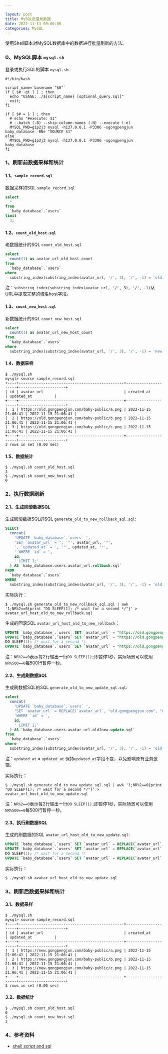 ```yaml
---

layout: post
title: MySQL批量刷数据
date: 2022-11-13 09:00:00
categories: MySQL
---
```


使用Shell脚本对MySQL数据库中的数据进行批量刷新的方法。

### 0、MySQL脚本 `mysql.sh`

登录或执行SQL的脚本 `mysql.sh`:

```shell
#!/bin/bash

script_name=`basename "$0"`
if [ $# -gt 1 ] ; then
  echo "USAGE: ./${script_name} [optional_query.sql]"
  exit;
fi

if [ $# = 1 ] ; then
  # echo "#execute: $1"
  # --batch (-B) --skip-column-names (-N) --execute (-e)
  MYSQL_PWD=g1p2j3 mysql -h127.0.0.1 -P3306 -ugongpengjun baby_database -BNe "SOURCE $1"
else
  MYSQL_PWD=g1p2j3 mysql -h127.0.0.1 -P3306 -ugongpengjun baby_database
fi
```

### 1、刷新前数据采样和统计

#### 1.1、`sample_record.sql`

数据采样的SQL `sample_record.sql`

```sql
select
  *
from
  `baby_database`.`users`
limit
  3;
```

#### 1.2、`count_old_host.sql`

老数据统计的SQL `count_old_host.sql`

```sql
select
  count(1) as avatar_url_old_host_count
from
  `baby_database`.`users`
where
  substring_index(substring_index(avatar_url, '/', 3), '/', -1) = 'old.gongpengjun.com';
```

注：`substring_index(substring_index(avatar_url, '/', 3), '/', -1)`从URL中提取完整的域名host字段。

#### 1.3、`count_new_host.sql`

新数据统计的SQL `count_new_host.sql`

```sql
select
  count(1) as avatar_url_new_host_count
from
  `baby_database`.`users`
where
  substring_index(substring_index(avatar_url, '/', 3), '/', -1) = 'new.gongpengjun.com';
```

#### 1.4、数据采样

```shell
$ ./mysql.sh
mysql> source sample_record.sql
+----+-----------------------------------------------+---------------------+---------------------+
| id | avatar_url                                    | created_at          | updated_at          |
+----+-----------------------------------------------+---------------------+---------------------+
|  1 | https://old.gongpengjun.com/baby-public/a.png | 2022-11-15 21:06:41 | 2022-11-15 21:06:41 |
|  2 | https://old.gongpengjun.com/baby-public/b.png | 2022-11-15 21:06:41 | 2022-11-15 21:06:41 |
|  3 | https://old.gongpengjun.com/baby-public/c.png | 2022-11-15 21:06:41 | 2022-11-15 21:06:41 |
+----+-----------------------------------------------+---------------------+---------------------+
3 rows in set (0.00 sec)
```

#### 1.5、数据统计

```shell
$ ./mysql.sh count_old_host.sql
3
$ ./mysql.sh count_new_host.sql
0
```

### 2、执行数据刷新

#### 2.1、生成回滚数据SQL

生成回滚数据SQL的SQL `generate_old_to_new_rollback_sql.sql`:

```sql
SELECT
  concat(
    'UPDATE `baby_database`.`users` ',
    'SET `avatar_url` = ', '"', avatar_url, '"',
    ', `updated_at` = ', '"', updated_at, '"',
    ' WHERE `id` = ',
    id,
    ' LIMIT 1;'
  ) AS `baby_database.users.avatar_url.rollback.sql`
FROM
  `baby_database`.`users`
WHERE
  substring_index(substring_index(avatar_url, '/', 3), '/', -1) = 'old.gongpengjun.com';
```

实际执行：

```shell
$ ./mysql.sh generate_old_to_new_rollback_sql.sql | awk '1;NR%2==0{print "DO SLEEP(1); /* wait for a second */"}' > avatar_url_host_old_to_new_rollback.sql
```

生成的回滚SQL `avatar_url_host_old_to_new_rollback`：

```sql
UPDATE `baby_database`.`users` SET `avatar_url` = "https://old.gongpengjun.com/baby-public/a.png", `updated_at` = "2022-11-15 21:06:41" WHERE `id` = 1 LIMIT 1;
UPDATE `baby_database`.`users` SET `avatar_url` = "https://old.gongpengjun.com/baby-public/b.png", `updated_at` = "2022-11-15 21:06:41" WHERE `id` = 2 LIMIT 1;
DO SLEEP(1); /* wait for a second */
UPDATE `baby_database`.`users` SET `avatar_url` = "https://old.gongpengjun.com/baby-public/c.png", `updated_at` = "2022-11-15 21:06:41" WHERE `id` = 3 LIMIT 1;
```

注：`NR%2==0`表示每2行输出一行`DO SLEEP(1);`即暂停1秒，实际场景可以使用`NR%500==0`每500行暂停一秒。

#### 2.2、生成刷数据SQL

生成刷数据SQL的SQL `generate_old_to_new_update_sql.sql`:

```sql
select
  concat(
    'UPDATE `baby_database`.`users` ',
    'SET `avatar_url` = REPLACE(`avatar_url`, "old.gongpengjun.com", "new.gongpengjun.com"), `updated_at` = `updated_at` ',
    'WHERE `id` = ',
    id,
    ' LIMIT 1;'
  ) AS `baby_database.users.avatar_url.old2new.update.sql`
from
  `baby_database`.`users`
where
  substring_index(substring_index(avatar_url, '/', 3), '/', -1) = 'old.gongpengjun.com';
```

注：`updated_at` = `updated_at` 保持`updated_at`字段不变，以免影响原有业务逻辑。

实际执行：

```shell
$ ./mysql.sh generate_old_to_new_update_sql.sql | awk '1;NR%2==0{print "DO SLEEP(1); /* wait for a second */"}' > avatar_url_host_old_to_new_update.sql
```

注：`NR%2==0`表示每2行输出一行`DO SLEEP(1);`即暂停1秒，实际场景可以使用`NR%500==0`每500行暂停一秒。

#### 2.3、执行刷数据SQL

生成的刷数据的SQL `avatar_url_host_old_to_new_update.sql`:

```sql
UPDATE `baby_database`.`users` SET `avatar_url` = REPLACE(`avatar_url`, "old.gongpengjun.com", "new.gongpengjun.com"), `updated_at` = `updated_at` WHERE `id` = 1 LIMIT 1;
UPDATE `baby_database`.`users` SET `avatar_url` = REPLACE(`avatar_url`, "old.gongpengjun.com", "new.gongpengjun.com"), `updated_at` = `updated_at` WHERE `id` = 2 LIMIT 1;
DO SLEEP(1); /* wait for a second */
UPDATE `baby_database`.`users` SET `avatar_url` = REPLACE(`avatar_url`, "old.gongpengjun.com", "new.gongpengjun.com"), `updated_at` = `updated_at` WHERE `id` = 3 LIMIT 1;
```

实际执行：

```shell
$ ./mysql.sh avatar_url_host_old_to_new_update.sql
```

### 3、刷新后数据采样和统计

#### 3.1、数据采样


```shell
$ ./mysql.sh 
mysql> source sample_record.sql
+----+-----------------------------------------------+---------------------+---------------------+
| id | avatar_url                                    | created_at          | updated_at          |
+----+-----------------------------------------------+---------------------+---------------------+
|  1 | https://new.gongpengjun.com/baby-public/a.png | 2022-11-15 21:06:41 | 2022-11-15 21:06:41 |
|  2 | https://new.gongpengjun.com/baby-public/b.png | 2022-11-15 21:06:41 | 2022-11-15 21:06:41 |
|  3 | https://new.gongpengjun.com/baby-public/c.png | 2022-11-15 21:06:41 | 2022-11-15 21:06:41 |
+----+-----------------------------------------------+---------------------+---------------------+
3 rows in set (0.00 sec)
```

#### 3.2、数据统计

```shell
$ ./mysql.sh count_old_host.sql
0
$ ./mysql.sh count_new_host.sql
3
```

### 4、参考资料

- [shell script and sql](https://github.com/gongpengjun/baby-mysql/tree/main/batch_update)

